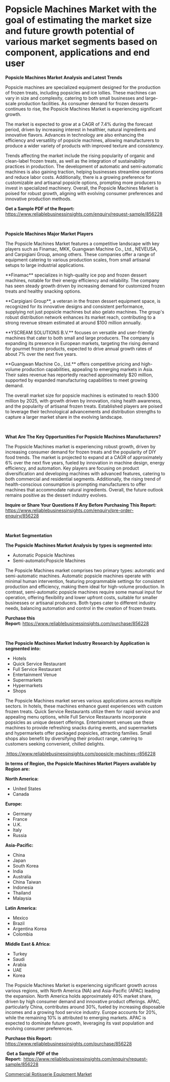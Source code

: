 <p><h1>Popsicle Machines Market with the goal of estimating the market size and future growth potential of various market segments based on component, applications and end user</h1></p><p><strong>Popsicle Machines Market Analysis and Latest Trends</strong></p>
<p><p>Popsicle machines are specialized equipment designed for the production of frozen treats, including popsicles and ice lollies. These machines can vary in size and complexity, catering to both small businesses and large-scale production facilities. As consumer demand for frozen desserts continues to rise, the Popsicle Machines Market is experiencing significant growth. </p><p>The market is expected to grow at a CAGR of 7.4% during the forecast period, driven by increasing interest in healthier, natural ingredients and innovative flavors. Advances in technology are also enhancing the efficiency and versatility of popsicle machines, allowing manufacturers to produce a wider variety of products with improved texture and consistency. </p><p>Trends affecting the market include the rising popularity of organic and clean-label frozen treats, as well as the integration of sustainability practices in production. The development of automatic and semi-automatic machines is also gaining traction, helping businesses streamline operations and reduce labor costs. Additionally, there is a growing preference for customizable and artisanal popsicle options, prompting more producers to invest in specialized machinery. Overall, the Popsicle Machines Market is poised for robust growth, aligning with evolving consumer preferences and innovative production methods.</p></p>
<p><strong>Get a Sample PDF of the Report:&nbsp;</strong> <a href="https://www.reliablebusinessinsights.com/enquiry/request-sample/856228?utm_campaign=2379&utm_medium=2&utm_source=Github&utm_content=ia&utm_term=16022025&utm_id=popsicle-machines">https://www.reliablebusinessinsights.com/enquiry/request-sample/856228</a></p>
<p>&nbsp;</p>
<p><strong>Popsicle Machines Major Market Players</strong></p>
<p><p>The Popsicle Machines Market features a competitive landscape with key players such as Finamac, MKK, Guangwan Machine Co., Ltd., NEVEUSA, and Carpigiani Group, among others. These companies offer a range of equipment catering to various production scales, from small artisanal setups to large industrial applications.</p><p>**Finamac** specializes in high-quality ice pop and frozen dessert machines, notable for their energy efficiency and reliability. The company has seen steady growth driven by increasing demand for customized frozen treats and healthy snacking options. </p><p>**Carpigiani Group**, a veteran in the frozen dessert equipment space, is recognized for its innovative designs and consistent performance, supplying not just popsicle machines but also gelato machines. The group's robust distribution network enhances its market reach, contributing to a strong revenue stream estimated at around $100 million annually.</p><p>**YSCREAM SOLUTIONS B.V.** focuses on versatile and user-friendly machines that cater to both small and large producers. The company is expanding its presence in European markets, targeting the rising demand for gourmet frozen products, expected to drive annual growth rates of about 7% over the next five years.</p><p>**Guangwan Machine Co., Ltd.** offers competitive pricing and high-volume production capabilities, appealing to emerging markets in Asia. Their sales revenue has reportedly reached approximately $20 million, supported by expanded manufacturing capabilities to meet growing demand.</p><p>The overall market size for popsicle machines is estimated to reach $300 million by 2025, with growth driven by innovation, rising health awareness, and the popularity of artisanal frozen treats. Established players are poised to leverage their technological advancements and distribution strengths to capture a larger market share in the evolving landscape.</p></p>
<p>&nbsp;</p>
<p><strong>What Are The Key Opportunities For Popsicle Machines Manufacturers?</strong></p>
<p><p>The Popsicle Machines market is experiencing robust growth, driven by increasing consumer demand for frozen treats and the popularity of DIY food trends. The market is projected to expand at a CAGR of approximately 6% over the next five years, fueled by innovation in machine design, energy efficiency, and automation. Key players are focusing on product diversification and developing machines with advanced features, catering to both commercial and residential segments. Additionally, the rising trend of health-conscious consumption is prompting manufacturers to offer machines that accommodate natural ingredients. Overall, the future outlook remains positive as the dessert industry evolves.</p></p>
<p><strong>Inquire or Share Your Questions If Any Before Purchasing This Report:</strong> <a href="https://www.reliablebusinessinsights.com/enquiry/pre-order-enquiry/856228?utm_campaign=2379&utm_medium=2&utm_source=Github&utm_content=ia&utm_term=16022025&utm_id=popsicle-machines">https://www.reliablebusinessinsights.com/enquiry/pre-order-enquiry/856228</a></p>
<p>&nbsp;</p>
<p><strong>Market Segmentation</strong></p>
<p><strong>The Popsicle Machines Market Analysis by types is segmented into:</strong></p>
<p><ul><li>Automatic Popsicle Machines</li><li>Semi-automaticPopsicle Machines</li></ul></p>
<p><p>The Popsicle Machines market comprises two primary types: automatic and semi-automatic machines. Automatic popsicle machines operate with minimal human intervention, featuring programmable settings for consistent production and efficiency, making them ideal for high-volume production. In contrast, semi-automatic popsicle machines require some manual input for operation, offering flexibility and lower upfront costs, suitable for smaller businesses or artisanal producers. Both types cater to different industry needs, balancing automation and control in the creation of frozen treats.</p></p>
<p><strong>Purchase this Report:&nbsp;</strong><a href="https://www.reliablebusinessinsights.com/purchase/856228?utm_campaign=2379&utm_medium=2&utm_source=Github&utm_content=ia&utm_term=16022025&utm_id=popsicle-machines">https://www.reliablebusinessinsights.com/purchase/856228</a></p>
<p>&nbsp;</p>
<p><strong>The Popsicle Machines Market Industry Research by Application is segmented into:</strong></p>
<p><ul><li>Hotels</li><li>Quick Service Restaurant</li><li>Full Service Restaurant</li><li>Entertainment Venue</li><li>Supermarkets</li><li>Hypermarkets</li><li>Shops</li></ul></p>
<p><p>The Popsicle Machines market serves various applications across multiple sectors. In hotels, these machines enhance guest experiences with custom frozen treats. Quick Service Restaurants utilize them for rapid service and appealing menu options, while Full Service Restaurants incorporate popsicles as unique dessert offerings. Entertainment venues use these machines to provide refreshing snacks during events, and supermarkets and hypermarkets offer packaged popsicles, attracting families. Small shops also benefit by diversifying their product range, catering to customers seeking convenient, chilled delights.</p></p>
<p><a href="https://www.reliablebusinessinsights.com/popsicle-machines-r856228?utm_campaign=2379&utm_medium=2&utm_source=Github&utm_content=ia&utm_term=16022025&utm_id=popsicle-machines">&nbsp;https://www.reliablebusinessinsights.com/popsicle-machines-r856228</a></p>
<p><strong>In terms of Region, the Popsicle Machines Market Players available by Region are:</strong></p>
<p>
    <p> <strong> North America: </strong>
        <ul>
            <li>United States</li>
            <li>Canada</li>
        </ul>
        </p> 
    <p> <strong> Europe: </strong>
        <ul>
            <li>Germany</li>
            <li>France</li>
            <li>U.K.</li>
            <li>Italy</li>
            <li>Russia</li>
        </ul>
        </p> 
    <p> <strong> Asia-Pacific: </strong>
        <ul>
            <li>China</li>
            <li>Japan</li>
            <li>South Korea</li>
            <li>India</li>
            <li>Australia</li>
            <li>China Taiwan</li>
            <li>Indonesia</li>
            <li>Thailand</li>
            <li>Malaysia</li>
        </ul>
        </p> 
    <p> <strong> Latin America: </strong>
        <ul>
            <li>Mexico</li>
            <li>Brazil</li>
            <li>Argentina Korea</li>
            <li>Colombia</li>
        </ul>
        </p> 
    <p> <strong> Middle East & Africa: </strong>
        <ul>
            <li>Turkey</li>
            <li>Saudi</li>
            <li>Arabia</li>
            <li>UAE</li>
            <li>Korea</li>
        </ul>
    </p>
    </p>
<p><p>The Popsicle Machines Market is experiencing significant growth across various regions, with North America (NA) and Asia-Pacific (APAC) leading the expansion. North America holds approximately 40% market share, driven by high consumer demand and innovative product offerings. APAC, particularly China, contributes around 30%, fueled by increasing disposable incomes and a growing food service industry. Europe accounts for 20%, while the remaining 10% is attributed to emerging markets. APAC is expected to dominate future growth, leveraging its vast population and evolving consumer preferences.</p></p>
<p><strong>Purchase this Report: </strong><a href="https://www.reliablebusinessinsights.com/purchase/856228?utm_campaign=2379&utm_medium=2&utm_source=Github&utm_content=ia&utm_term=16022025&utm_id=popsicle-machines">https://www.reliablebusinessinsights.com/purchase/856228</a></p>
<p>&nbsp;<strong>Get a Sample PDF of the Report:&nbsp;&nbsp;</strong><a href="https://www.reliablebusinessinsights.com/enquiry/request-sample/856228?utm_campaign=2379&utm_medium=2&utm_source=Github&utm_content=ia&utm_term=16022025&utm_id=popsicle-machines">https://www.reliablebusinessinsights.com/enquiry/request-sample/856228</a></p>
<p><strong></strong></p>
<p><p><a href="https://github.com/lisaeichler20775/Market-Research-Report-List-1/blob/main/commercial-rotisserie-equipment-market.md?utm_campaign=2379&utm_medium=2&utm_source=Github&utm_content=ia&utm_term=16022025&utm_id=popsicle-machines">Commercial Rotisserie Equipment Market</a></p></p>